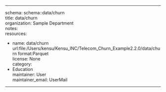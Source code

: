 


---  
schema: schema::data/churn  
title: data/churn  
organization: Sample Department  
notes:   
resources:  
- name: data/churn 
 url:file:/Users/kensu/Kensu_INC/Telecom_Churn_Example2.2.0/data/churn 
 format:Parquet  
license: None  
category:
 - Education  
maintainer: User  
maintainer_email: UserMail  
---